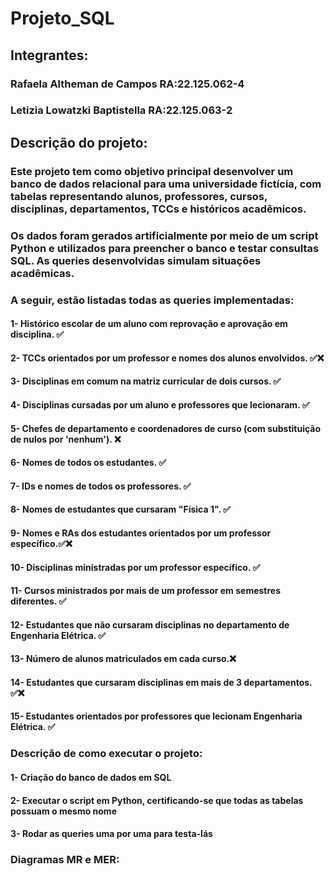 # Projeto_SQL

## Integrantes:

### Rafaela Altheman de Campos RA:22.125.062-4
### Letizia Lowatzki Baptistella RA:22.125.063-2

## Descrição do projeto:

### Este projeto tem como objetivo principal desenvolver um banco de dados relacional para uma universidade fictícia, com tabelas representando alunos, professores, cursos, disciplinas, departamentos, TCCs e históricos acadêmicos.

### Os dados foram gerados artificialmente por meio de um script Python e utilizados para preencher o banco e testar consultas SQL. As queries desenvolvidas simulam situações acadêmicas.

### A seguir, estão listadas todas as queries implementadas:

#### 1- Histórico escolar de um aluno com reprovação e aprovação em disciplina. ✅

#### 2- TCCs orientados por um professor e nomes dos alunos envolvidos. ✅❌

#### 3- Disciplinas em comum na matriz curricular de dois cursos. ✅

#### 4- Disciplinas cursadas por um aluno e professores que lecionaram. ✅

#### 5- Chefes de departamento e coordenadores de curso (com substituição de nulos por 'nenhum'). ❌

#### 6- Nomes de todos os estudantes. ✅

#### 7- IDs e nomes de todos os professores. ✅

#### 8- Nomes de estudantes que cursaram "Física 1". ✅

#### 9- Nomes e RAs dos estudantes orientados por um professor específico.✅❌

#### 10- Disciplinas ministradas por um professor específico. ✅

#### 11- Cursos ministrados por mais de um professor em semestres diferentes. ✅

#### 12- Estudantes que não cursaram disciplinas no departamento de Engenharia Elétrica. ✅

#### 13- Número de alunos matriculados em cada curso.❌

#### 14- Estudantes que cursaram disciplinas em mais de 3 departamentos. ✅❌

#### 15- Estudantes orientados por professores que lecionam Engenharia Elétrica. ✅

### Descrição de como executar o projeto:

#### 1- Criação do banco de dados em SQL

#### 2- Executar o script em Python, certificando-se que todas as tabelas possuam o mesmo nome

#### 3- Rodar as queries uma por uma para testa-lás

### Diagramas MR e MER:
